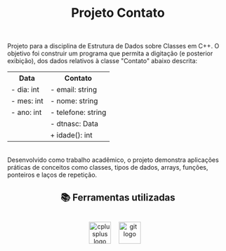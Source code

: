 <h1 align='center'>Projeto Contato</h1>
<br>
<p align='left'>Projeto para a disciplina de Estrutura de Dados sobre Classes em C++. O objetivo foi construir um programa que permita a digitação (e posterior exibição), dos dados relativos à classe "Contato" abaixo descrita:
<table align='center'>
<tr>
<th colspan='2'>Data</th>
<th colspan='2'>Contato</th>
</tr>
<tr>
<td colspan='2'>- dia: int</td>
<td colspan='2'>- email: string</td>
</tr>
<tr>
<td colspan='2'>- mes: int</td>
<td colspan='2'>- nome: string</td>
</tr>
<tr>
<td colspan='2'>- ano: int</td>
<td colspan='2'>- telefone: string</td>
</tr>
<tr>
<td colspan='2'></td>
<td colspan='2'>- dtnasc: Data</td>
</tr>
<tr>
<td colspan='2'></td>
<td colspan='2'>+ idade(): int</td>
</tr>
</table>
<br>
Desenvolvido como trabalho acadêmico, o projeto demonstra aplicações práticas de conceitos como classes, tipos de dados, arrays, funções, ponteiros e laços de repetição.</p>
<h2 align="center">📚 Ferramentas utilizadas</h2>
<br>
<div align="center">
  <img src="https://cdn.jsdelivr.net/gh/devicons/devicon/icons/cplusplus/cplusplus-original.svg" height="50" alt="cplusplus logo"  />
  <img width="10" />
  <img src="https://cdn.jsdelivr.net/gh/devicons/devicon/icons/git/git-original.svg" height="50" alt="git logo"  />
  <img width="10" />
</div>
<br>
